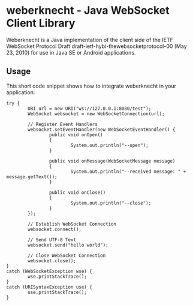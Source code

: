 weberknecht - Java WebSocket Client Library
===========================================

Weberknecht is a Java implementation of the client side of the IETF WebSocket Protocol Draft
draft-ietf-hybi-thewebsocketprotocol-00 (May 23, 2010) for use in Java SE or Android applications.


Usage
-----
This short code snippet shows how to integrate weberknecht in your application:

	try {
			URI url = new URI("ws://127.0.0.1:8080/test");
			WebSocket websocket = new WebSocketConnection(url);
			
			// Register Event Handlers
			websocket.setEventHandler(new WebSocketEventHandler() {
					public void onOpen()
					{
							System.out.println("--open");
					}
									
					public void onMessage(WebSocketMessage message)
					{
							System.out.println("--received message: " + message.getText());
					}
									
					public void onClose()
					{
							System.out.println("--close");
					}
			});
			
			// Establish WebSocket Connection
			websocket.connect();
			
			// Send UTF-8 Text
			websocket.send("hello world");
			
			// Close WebSocket Connection
			websocket.close();
	}
	catch (WebSocketException wse) {
			wse.printStackTrace();
	}
	catch (URISyntaxException use) {
			use.printStackTrace();
	}